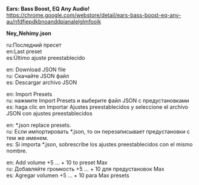 **Ears: Bass Boost, EQ Any Audio!**  
https://chrome.google.com/webstore/detail/ears-bass-boost-eq-any-au/nfdfiepdkbnoanddpianalelglmfooik  

**Ney_Nehimy.json**  

ru:Последний пресет  
en:Last preset  
es:Último ajuste preestablecido  

 en: Download JSON file  
 ru: Скачайте JSON файл  
 es: Descargar archivo JSON  

 en: Import Presets  
 ru: нажмите Import Presets и выберите файл JSON с предустановками  
 es: haga clic en Importar Ajustes preestablecidos y seleccione el archivo JSON con ajustes preestablecidos  
 
 en: *.json replace presets.  
 ru: Если импортировать *.json, то он перезаписывает предустановки с тем же именем.  
 es: Si importa *.json, sobrescribe los ajustes preestablecidos con el mismo nombre.  


 en: Add volume +5 ... + 10 to preset Max  
 ru: Добавляйте громкость +5 ... + 10 для предустановок Max  
 es: Agregar volumen +5 ... + 10 para Max presets  

